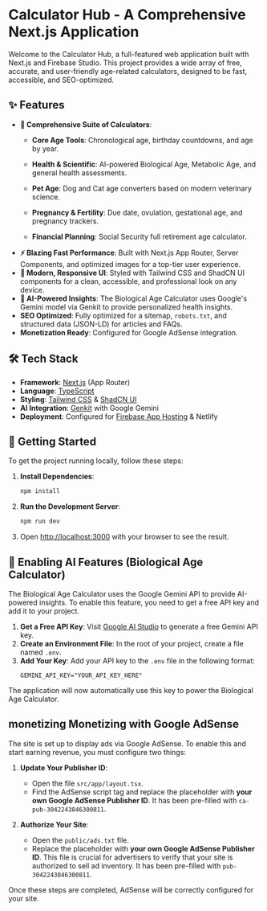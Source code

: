 # Calculator Hub - A Comprehensive Next.js Application

Welcome to the Calculator Hub, a full-featured web application built with Next.js and Firebase Studio. This project provides a wide array of free, accurate, and user-friendly age-related calculators, designed to be fast, accessible, and SEO-optimized.

## ✨ Features

- **🚀 Comprehensive Suite of Calculators**:
  - **Core Age Tools**: Chronological age, birthday countdowns, and age by year.
  - **Health & Scientific**: AI-powered Biological Age, Metabolic Age, and general health assessments.
  - **Pet Age**: Dog and Cat age converters based on modern veterinary science.
  
  - **Pregnancy & Fertility**: Due date, ovulation, gestational age, and pregnancy trackers.
  - **Financial Planning**: Social Security full retirement age calculator.
- **⚡ Blazing Fast Performance**: Built with Next.js App Router, Server Components, and optimized images for a top-tier user experience.
- **🎨 Modern, Responsive UI**: Styled with Tailwind CSS and ShadCN UI components for a clean, accessible, and professional look on any device.
- **🧠 AI-Powered Insights**: The Biological Age Calculator uses Google's Gemini model via Genkit to provide personalized health insights.
- **SEO Optimized**: Fully optimized for a sitemap, `robots.txt`, and structured data (JSON-LD) for articles and FAQs.
- **Monetization Ready**: Configured for Google AdSense integration.

## 🛠️ Tech Stack

- **Framework**: [Next.js](https://nextjs.org/) (App Router)
- **Language**: [TypeScript](https://www.typescriptlang.org/)
- **Styling**: [Tailwind CSS](https://tailwindcss.com/) & [ShadCN UI](https://ui.shadcn.com/)
- **AI Integration**: [Genkit](https://firebase.google.com/docs/genkit) with Google Gemini
- **Deployment**: Configured for [Firebase App Hosting](https://firebase.google.com/docs/app-hosting) & Netlify

## 🚀 Getting Started

To get the project running locally, follow these steps:

1.  **Install Dependencies**:
    ```bash
    npm install
    ```

2.  **Run the Development Server**:
    ```bash
    npm run dev
    ```

3.  Open [http://localhost:3000](http://localhost:3000) with your browser to see the result.

## 🤖 Enabling AI Features (Biological Age Calculator)

The Biological Age Calculator uses the Google Gemini API to provide AI-powered insights. To enable this feature, you need to get a free API key and add it to your project.

1.  **Get a Free API Key**: Visit [Google AI Studio](https://aistudio.google.com/app/apikey) to generate a free Gemini API key.
2.  **Create an Environment File**: In the root of your project, create a file named `.env`.
3.  **Add Your Key**: Add your API key to the `.env` file in the following format:
    ```
    GEMINI_API_KEY="YOUR_API_KEY_HERE"
    ```

The application will now automatically use this key to power the Biological Age Calculator.

##  monetizing Monetizing with Google AdSense

The site is set up to display ads via Google AdSense. To enable this and start earning revenue, you must configure two things:

1.  **Update Your Publisher ID**:
    - Open the file `src/app/layout.tsx`.
    - Find the AdSense script tag and replace the placeholder with **your own Google AdSense Publisher ID**. It has been pre-filled with `ca-pub-3042243846300811`.

2.  **Authorize Your Site**:
    - Open the `public/ads.txt` file.
    - Replace the placeholder with **your own Google AdSense Publisher ID**. This file is crucial for advertisers to verify that your site is authorized to sell ad inventory. It has been pre-filled with `pub-3042243846300811`.

Once these steps are completed, AdSense will be correctly configured for your site.
